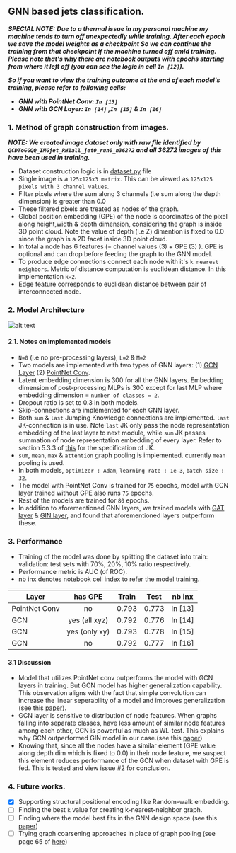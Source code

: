 ## GNN based jets classification.

**_SPECIAL NOTE:_** 
**_Due to a thermal issue in my personal machine my machine tends to turn off unexpectedly while training. After each epoch we save the model weights as a checkpoint So we can continue the training from that checkpoint if the machine turned off amid training. Please note that's why there are notebook outputs with epochs starting from where it left off (you can see the logic in cell `In [12]`)._** 

**_So if you want to view the training outcome at the end of each model's training, please refer to following cells:_**
- **_GNN with PointNet Conv: `In [13]`_**
- **_GNN with GCN Layer: `In [14]` ,`In [15]` & `In [16]`_**


### **1. Method of graph construction from images.**

**_NOTE: We created image dataset only with raw file identified by `QCDToGGQQ_IMGjet_RH1all_jet0_run0_n36272` and all 36272 images of this have been used in training._**

- Dataset construction logic is in [dataset.py](https://github.com/SarithRavI/ML4SCI-GSoC-Tests/blob/test/Task_3/dataset.py) file
- Single image is a `125x125x3 matrix`. This can be viewed as `125x125 pixels with 3 channel values`.
- Filter pixels where the sum along 3 channels (i.e sum along the depth dimension) is greater than 0.0
- These filtered pixels are treated as nodes of the graph.
- Global position embedding (GPE) of the node is coordinates of the pixel along height,width & depth dimension, considering the graph is inside 3D point cloud. Note the value of depth (i.e Z) dimention is fixed to 0.0 since the graph is a 2D facet inside 3D point cloud.  
- In total a node has 6 features (= channel values (3) + GPE (3) ). GPE is optional and can drop before feeding the graph to the GNN model.
- To produce edge connections connect each node with it's `k nearest neighbors`. Metric of distance computation is euclidean distance. In this implementation `k=2`.
- Edge feature corresponds to euclidean distance between pair of interconnected node.

### **2. Model Architecture**

![alt text](https://github.com/SarithRavI/ML4SCI-GSoC-Tests/blob/test/Task_3/Resources/ml4sci-gsoc-gnn-architecture.png?raw=true)

#### **2.1. Notes on implemented models**
- `N=0` (i.e no pre-processing layers), `L=2` & `M=2`
- Two models are implemented with two types of GNN layers: (1) [GCN Layer](https://arxiv.org/pdf/1609.02907.pdf) (2) [PointNet Conv](https://pytorch-geometric.readthedocs.io/en/latest/generated/torch_geometric.nn.conv.PointNetConv.html#torch_geometric.nn.conv.PointNetConv). 
- Latent embedding dimension is 300 for all the GNN layers. Embedding dimension of post-processing MLPs is 300 except for last MLP where embedding dimension = `number of classes = 2`.
- Dropout ratio is set to 0.3 in both models.
- Skip-connections are implemented for each GNN layer.
- Both `sum` & `last` Jumping Knowledge connections are implemented. `last` JK-connection is in use. Note `last` JK only pass the node representation embedding of the last layer to next module, while `sum` JK passes summation of node representation embedding of every layer.  Refer to section 5.3.3 of [this](https://www.cs.mcgill.ca/~wlh/grl_book/files/GRL_Book.pdf) for the specification of JK.
- `sum`, `mean`, `max` & `attention` graph pooling is implemented. currently `mean` pooling is used.
- In both models, `optimizer : Adam`, `learning rate : 1e-3`, `batch size : 32`.
- The model with PointNet Conv is trained for `75` epochs, model with GCN layer trained without GPE also runs `75` epochs.
- Rest of the models are trained for `80` epochs.
- In addition to aforementioned GNN layers, we trained models with [GAT layer](https://pytorch-geometric.readthedocs.io/en/latest/modules/nn.html) & [GIN layer](https://arxiv.org/pdf/1810.00826.pdf), and found that aforementioned layers outperform these.

### 3. Performance

- Training of the model was done by splitting the dataset into train: validation: test sets with 70%, 20%, 10% ratio respectively.
- Performance metric is AUC (of ROC).
- nb inx denotes notebook cell index to refer the model training. 

| Layer | has GPE | Train  | Test  | nb inx |
| ------ | :---: | :----: | :----: | :----: |
| PointNet Conv | no| 0.793 | 0.773 | In [13]
| GCN | yes (all xyz) | 0.792 | 0.776 | In [14]
| GCN | yes (only xy) | 0.793 | 0.778 | In [15]
| GCN | no | 0.792 | 0.777| In [16]

#### 3.1 Discussion

- Model that utilizes PointNet conv outperforms the model with GCN layers in training. But GCN model has higher generalization capability. This observation aligns with the fact that simple convolution can increase the linear seperability of a model and improves generalization (see this [paper](https://arxiv.org/pdf/2102.06966.pdf)).
- GCN layer is sensitive to distribution of node features. When graphs falling into separate classes, have less amount of similar node features among each other, GCN is powerful as much as WL-test. This explains why GCN outperformed GIN model in our case.(see this [paper](https://arxiv.org/pdf/1810.00826.pdf))
- Knowing that, since all the nodes have a similar element (GPE value along depth dim which is fixed to 0.0) in their node feature, we suspect this element reduces performance of the GCN when dataset with GPE is fed. This is tested and view issue #2 for conclusion.

### 4. Future works.
- [x] Supporting structural positional encoding like Random-walk embedding.
- [ ] Finding the best `k` value for creating k-nearest-neighbor graph.
- [ ] Finding where the model best fits in the GNN design space (see this [paper](https://arxiv.org/pdf/2011.08843.pdf))
- [ ] Trying graph coarsening approaches in place of graph pooling (see page 65 of [here](https://www.cs.mcgill.ca/~wlh/grl_book/files/GRL_Book.pdf))
